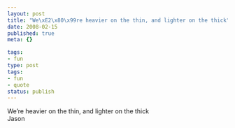 ```yaml
---
layout: post
title: "We\xE2\x80\x99re heavier on the thin, and lighter on the thick"
date: 2008-02-15
published: true
meta: {}

tags:
- fun
type: post
tags:
- fun
- quote
status: publish
---
```

We&#8217;re heavier on the thin, and lighter on the thick<br />Jason
